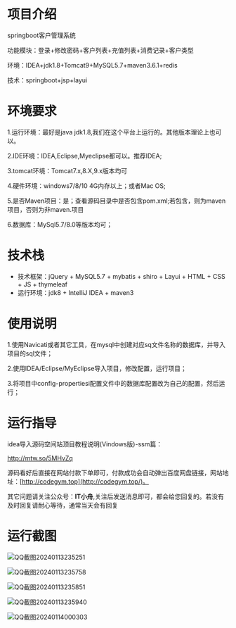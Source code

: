 # 项目介绍

springboot客户管理系统

功能模块：登录+修改密码+客户列表+充值列表+消费记录+客户类型

环境：IDEA+jdk1.8+Tomcat9+MySQL5.7+maven3.6.1+redis

技术：springboot+jsp+layui

# 环境要求

1.运行环境：最好是java jdk1.8,我们在这个平台上运行的。其他版本理论上也可以。 

2.IDE环境：IDEA,Eclipse,Myeclipse都可以。推荐IDEA; 

3.tomcat环境：Tomcat7.x,8.X,9.x版本均可 

4.硬件环境：windows7/8/10 4G内存以上；或者Mac OS; 

5.是否Maven项目：是；查看源码目录中是否包含pom.xml;若包含，则为maven项目，否则为非maven.项目 

6.数据库：MySql5.7/8.0等版本均可；

# 技术栈

- 技术框架：jQuery + MySQL5.7 + mybatis + shiro + Layui + HTML + CSS + JS + thymeleaf
- 运行环境：jdk8 + IntelliJ IDEA + maven3 

# 使用说明

1.使用Navicati或者其它工具，在mysql中创建对应sq文件名称的数据库，并导入项目的sql文件； 

2.使用IDEA/Eclipse/MyEclipse导入项目，修改配置，运行项目； 

3.将项目中config-propertiesi配置文件中的数据库配置改为自己的配置，然后运行；

# 运行指导

idea导入源码空间站顶目教程说明(Vindows版)-ssm篇：

http://mtw.so/5MHvZq 

源码看好后直接在网站付款下单即可，付款成功会自动弹出百度网盘链接，网站地址：[http://codegym.top](http://codegym.top/)。 

其它问题请关注公众号：**IT小舟**,关注后发送消息即可，都会给您回复的。若没有及时回复请耐心等待，通常当天会有回复

# 运行截图

![QQ截图20240113235251](https://gulimallcativen.oss-cn-shenzhen.aliyuncs.com/bishe/QQ%E6%88%AA%E5%9B%BE20240113235251.png)

![QQ截图20240113235758](https://gulimallcativen.oss-cn-shenzhen.aliyuncs.com/bishe/QQ%E6%88%AA%E5%9B%BE20240113235758.png)

![QQ截图20240113235851](https://gulimallcativen.oss-cn-shenzhen.aliyuncs.com/bishe/QQ%E6%88%AA%E5%9B%BE20240113235851.png)

![QQ截图20240113235940](https://gulimallcativen.oss-cn-shenzhen.aliyuncs.com/bishe/QQ%E6%88%AA%E5%9B%BE20240113235940.png)

![QQ截图20240114000303](https://gulimallcativen.oss-cn-shenzhen.aliyuncs.com/bishe/QQ%E6%88%AA%E5%9B%BE20240114000303.png)
